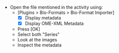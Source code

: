 - Open the file mentioned in the activity using:
  - [Plugins > Bio-Formats > Bio-Format Importer]
    - [X] Display metadata
    - [X] Display OME-XML Metadata
  - Press [OK]
  - Select both "Series"
  - Look at the images
  - Inspect the metadata